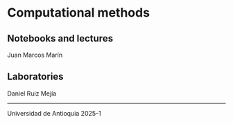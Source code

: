 # Computational methods

Notebooks and lectures
----
Juan Marcos Marín

Laboratories
----
Daniel Ruiz Mejía

---
Universidad de Antioquia
2025-1
